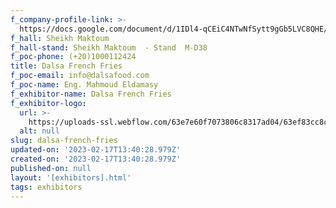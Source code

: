 ```yaml
---
f_company-profile-link: >-
  https://docs.google.com/document/d/1IDl4-qCEiC4NTwNfSytt9gGb5LVC8QHE/edit?usp=share_link&ouid=111844397792848099856&rtpof=true&sd=true
f_hall: Sheikh Maktoum
f_hall-stand: Sheikh Maktoum  - Stand  M-D38
f_poc-phone: (+20)1000112424
title: Dalsa French Fries
f_poc-email: info@dalsafood.com
f_poc-name: Eng. Mahmoud Eldamasy
f_exhibitor-name: Dalsa French Fries
f_exhibitor-logo:
  url: >-
    https://uploads-ssl.webflow.com/63e7e60f7073806c8317ad04/63ef83cc8cede91f10b15ae6_MzVhZg.jpeg
  alt: null
slug: dalsa-french-fries
updated-on: '2023-02-17T13:40:28.979Z'
created-on: '2023-02-17T13:40:28.979Z'
published-on: null
layout: '[exhibitors].html'
tags: exhibitors
---
```




